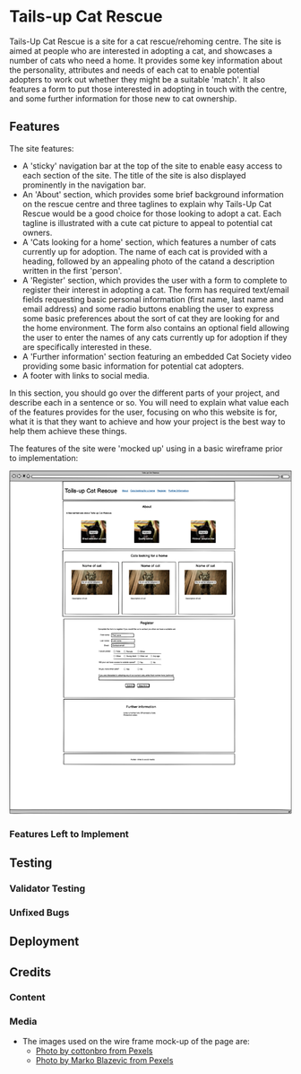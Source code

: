# Tails-up Cat Rescue

Tails-Up Cat Rescue is a site for a cat rescue/rehoming centre. The site is aimed at people who are interested in adopting a cat, and showcases a number of cats who need a home. It provides some key information about the personality, attributes and needs of each cat to enable potential adopters to work out whether they might be a suitable 'match'. It also features a form to put those interested in adopting in touch with the centre, and some further information for those new to cat ownership.

## Features 

The site features:

- A 'sticky' navigation bar at the top of the site to enable easy access to each section of the site. The title of the site is also displayed prominently in the navigation bar.
- An 'About' section, which provides some brief background information on the rescue centre and three taglines to explain why Tails-Up Cat Rescue would be a good choice for those looking to adopt a cat. Each tagline is illustrated with a cute cat picture to appeal to potential cat owners.
- A 'Cats looking for a home' section, which features a number of cats currently up for adoption. The name of each cat is provided with a heading, followed by an appealing photo of the catand a description written in the first 'person'.
- A 'Register' section, which provides the user with a form to complete to register their interest in adopting a cat. The form has required text/email fields requesting basic personal information (first name, last name and email address) and some radio buttons enabling the user to express some basic preferences about the sort of cat they are looking for and the home environment. The form also contains an optional field allowing the user to enter the names of any cats currently up for adoption if they are specifically interested in these.
- A 'Further information' section featuring an embedded Cat Society video providing some basic information for potential cat adopters.
- A footer with links to social media.

In this section, you should go over the different parts of your project, and describe each in a sentence or so. You will need to explain what value each of the features provides for the user, focusing on who this website is for, what it is that they want to achieve and how your project is the best way to help them achieve these things.

The features of the site were 'mocked up' using in a basic wireframe prior to implementation:

![Tails-Up wireframe](read-me_media/tails_up_wireframe_small.png)




### Features Left to Implement


## Testing 

### Validator Testing 

### Unfixed Bugs

## Deployment

## Credits 

### Content 


### Media

- The images used on the wire frame mock-up of the page are:
  - [Photo by cottonbro from Pexels](https://www.pexels.com/photo/black-cat-on-green-chair-6853506/
)
  -   [Photo by Marko Blazevic from Pexels](https://www.pexels.com/photo/cute-gray-kitten-standing-on-a-wooden-flooring-774731/)



